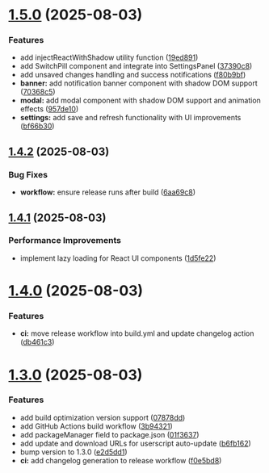 # [1.5.0](https://github.com/qixing-jk/fuck-annoying-blog-widget/compare/v1.4.2...v1.5.0) (2025-08-03)


### Features

* add injectReactWithShadow utility function ([19ed891](https://github.com/qixing-jk/fuck-annoying-blog-widget/commit/19ed891e505191a7e10f4b1199045e58693d41c6))
* add SwitchPill component and integrate into SettingsPanel ([37390c8](https://github.com/qixing-jk/fuck-annoying-blog-widget/commit/37390c8238d1bda3c787f3111411dba0c508c6c2))
* add unsaved changes handling and success notifications ([f80b9bf](https://github.com/qixing-jk/fuck-annoying-blog-widget/commit/f80b9bf579fde83f246960c305e7257e92a67b93))
* **banner:** add notification banner component with shadow DOM support ([70368c5](https://github.com/qixing-jk/fuck-annoying-blog-widget/commit/70368c50c74b638961c8f136caccc6af8e9d4d23))
* **modal:** add modal component with shadow DOM support and animation effects ([957de10](https://github.com/qixing-jk/fuck-annoying-blog-widget/commit/957de10d7566e033545d3048a50bda06d6aeeb48))
* **settings:** add save and refresh functionality with UI improvements ([bf66b30](https://github.com/qixing-jk/fuck-annoying-blog-widget/commit/bf66b3037c3018b227617212981ab28f2ce729c6))



## [1.4.2](https://github.com/qixing-jk/fuck-annoying-blog-widget/compare/v1.4.1...v1.4.2) (2025-08-03)


### Bug Fixes

* **workflow:** ensure release runs after build ([6aa69c8](https://github.com/qixing-jk/fuck-annoying-blog-widget/commit/6aa69c824f2351c3b894d3a7ea8bf7bd0850ea6b))



## [1.4.1](https://github.com/qixing-jk/fuck-annoying-blog-widget/compare/v1.4.0...v1.4.1) (2025-08-03)


### Performance Improvements

* implement lazy loading for React UI components ([1d5fe22](https://github.com/qixing-jk/fuck-annoying-blog-widget/commit/1d5fe22a2ae64da430bb37e238e80cba4200a36a))



# [1.4.0](https://github.com/qixing-jk/fuck-annoying-blog-widget/compare/v1.3.0...v1.4.0) (2025-08-03)


### Features

* **ci:** move release workflow into build.yml and update changelog action ([db461c3](https://github.com/qixing-jk/fuck-annoying-blog-widget/commit/db461c3eca58973f87d7d5d44ef1be4b5dd185ed))



# [1.3.0](https://github.com/qixing-jk/fuck-annoying-blog-widget/compare/v1.2.0...v1.3.0) (2025-08-03)


### Features

* add build optimization version support ([07878dd](https://github.com/qixing-jk/fuck-annoying-blog-widget/commit/07878dd7eae03fbe86e84ddd7eb6570de1367d2b))
* add GitHub Actions build workflow ([3b94321](https://github.com/qixing-jk/fuck-annoying-blog-widget/commit/3b943215123bdc89849c987a3fd669475b786ec3))
* add packageManager field to package.json ([01f3637](https://github.com/qixing-jk/fuck-annoying-blog-widget/commit/01f36374236216a8bbcc23851f95b1948cc01c49))
* add update and download URLs for userscript auto-update ([b6fb162](https://github.com/qixing-jk/fuck-annoying-blog-widget/commit/b6fb1625c14e087e395b8397c1c4ed52f360822d))
* bump version to 1.3.0 ([e2d5dd1](https://github.com/qixing-jk/fuck-annoying-blog-widget/commit/e2d5dd1bac5d4a58b074835f9ef528ee0477ea0e))
* **ci:** add changelog generation to release workflow ([f0e5bd8](https://github.com/qixing-jk/fuck-annoying-blog-widget/commit/f0e5bd8bd5bbe65df2884c79d2591c91d6ed7888))



